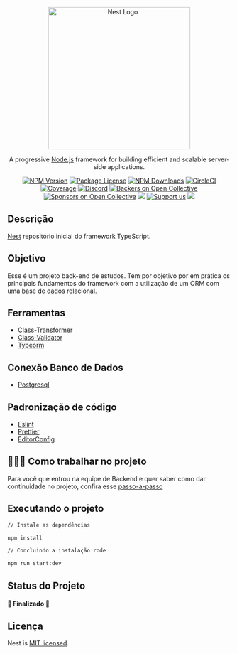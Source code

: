 <p align="center">
  <a href="http://nestjs.com/" target="blank"><img src="https://nestjs.com/img/logo_text.svg" width="320" alt="Nest Logo" /></a>
</p>

[circleci-image]: https://img.shields.io/circleci/build/github/nestjs/nest/master?token=abc123def456
[circleci-url]: https://circleci.com/gh/nestjs/nest

  <p align="center">A progressive <a href="http://nodejs.org" target="_blank">Node.js</a> framework for building efficient and scalable server-side applications.</p>
    <p align="center">
<a href="https://www.npmjs.com/~nestjscore" target="_blank"><img src="https://img.shields.io/npm/v/@nestjs/core.svg" alt="NPM Version" /></a>
<a href="https://www.npmjs.com/~nestjscore" target="_blank"><img src="https://img.shields.io/npm/l/@nestjs/core.svg" alt="Package License" /></a>
<a href="https://www.npmjs.com/~nestjscore" target="_blank"><img src="https://img.shields.io/npm/dm/@nestjs/common.svg" alt="NPM Downloads" /></a>
<a href="https://circleci.com/gh/nestjs/nest" target="_blank"><img src="https://img.shields.io/circleci/build/github/nestjs/nest/master" alt="CircleCI" /></a>
<a href="https://coveralls.io/github/nestjs/nest?branch=master" target="_blank"><img src="https://coveralls.io/repos/github/nestjs/nest/badge.svg?branch=master#9" alt="Coverage" /></a>
<a href="https://discord.gg/G7Qnnhy" target="_blank"><img src="https://img.shields.io/badge/discord-online-brightgreen.svg" alt="Discord"/></a>
<a href="https://opencollective.com/nest#backer" target="_blank"><img src="https://opencollective.com/nest/backers/badge.svg" alt="Backers on Open Collective" /></a>
<a href="https://opencollective.com/nest#sponsor" target="_blank"><img src="https://opencollective.com/nest/sponsors/badge.svg" alt="Sponsors on Open Collective" /></a>
  <a href="https://paypal.me/kamilmysliwiec" target="_blank"><img src="https://img.shields.io/badge/Donate-PayPal-ff3f59.svg"/></a>
    <a href="https://opencollective.com/nest#sponsor"  target="_blank"><img src="https://img.shields.io/badge/Support%20us-Open%20Collective-41B883.svg" alt="Support us"></a>
  <a href="https://twitter.com/nestframework" target="_blank"><img src="https://img.shields.io/twitter/follow/nestframework.svg?style=social&label=Follow"></a>
</p>

## Descrição

[Nest](https://github.com/nestjs/nest) repositório inicial do framework TypeScript.

## Objetivo

Esse é um projeto back-end de estudos. Tem por objetivo por em prática os principais fundamentos do framework com a utilização de um ORM com uma base de dados relacional.

## Ferramentas

- [Class-Transformer](https://www.npmjs.com/package/class-transformer)
- [Class-Validator](https://www.npmjs.com/package/class-validator)
- [Typeorm](https://typeorm.io/)

## Conexão Banco de Dados

- [Postgresql](https://www.postgresql.org/)

## Padronização de código

- [Eslint](https://eslint.org/)
- [Prettier](https://prettier.io/)
- [EditorConfig](https://editorconfig.org/)

## 👨🏻‍💻 Como trabalhar no projeto

Para você que entrou na equipe de Backend e quer saber como dar continuidade no projeto, confira esse [passo-a-passo](https://github.com/Marcos-afk/api-nest/blob/main/CONTRIBUTING.md)

## Executando o projeto

```bash
// Instale as dependências

npm install

// Concluindo a instalação rode

npm run start:dev
```

## Status do Projeto

<h4 align="left">
	🚧   Finalizado   🚧
</h4>

## Licença

Nest is [MIT licensed](LICENSE).
